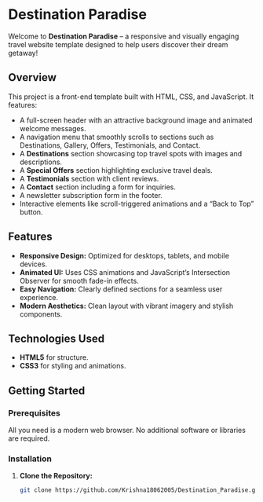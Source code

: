 # Destination Paradise

Welcome to **Destination Paradise** – a responsive and visually engaging travel website template designed to help users discover their dream getaway!

## Overview

This project is a front-end template built with HTML, CSS, and JavaScript. It features:
- A full-screen header with an attractive background image and animated welcome messages.
- A navigation menu that smoothly scrolls to sections such as Destinations, Gallery, Offers, Testimonials, and Contact.
- A **Destinations** section showcasing top travel spots with images and descriptions.
- A **Special Offers** section highlighting exclusive travel deals.
- A **Testimonials** section with client reviews.
- A **Contact** section including a form for inquiries.
- A newsletter subscription form in the footer.
- Interactive elements like scroll-triggered animations and a “Back to Top” button.

## Features

- **Responsive Design:** Optimized for desktops, tablets, and mobile devices.
- **Animated UI:** Uses CSS animations and JavaScript’s Intersection Observer for smooth fade-in effects.
- **Easy Navigation:** Clearly defined sections for a seamless user experience.
- **Modern Aesthetics:** Clean layout with vibrant imagery and stylish components.

## Technologies Used

- **HTML5** for structure.
- **CSS3** for styling and animations.

## Getting Started

### Prerequisites

All you need is a modern web browser. No additional software or libraries are required.

### Installation

1. **Clone the Repository:**
   ```bash
   git clone https://github.com/Krishna18062005/Destination_Paradise.git
